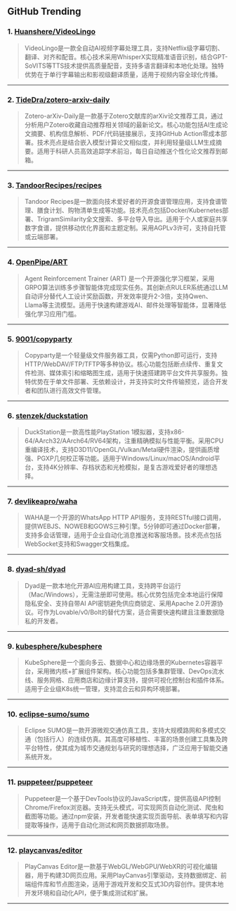 ## GitHub Trending


### 1. [Huanshere/VideoLingo](https://github.com/Huanshere/VideoLingo)
> VideoLingo是一款全自动AI视频字幕处理工具，支持Netflix级字幕切割、翻译、对齐和配音。核心技术采用WhisperX实现精准语音识别，结合GPT-SoVITS等TTS技术提供高质量配音，支持多语言翻译和本地化处理。独特优势在于单行字幕输出和影视级翻译质量，适用于视频内容全球化传播。
---

### 2. [TideDra/zotero-arxiv-daily](https://github.com/TideDra/zotero-arxiv-daily)
> Zotero-arXiv-Daily是一款基于Zotero文献库的arXiv论文推荐工具，通过分析用户Zotero收藏自动推荐相关领域的最新论文。核心功能包括AI生成论文摘要、机构信息解析、PDF/代码链接展示，支持GitHub Action零成本部署。技术亮点是结合嵌入模型计算论文相似度，并利用轻量级LLM生成摘要。适用于科研人员高效追踪学术前沿，每日自动推送个性化论文推荐到邮箱。
---

### 3. [TandoorRecipes/recipes](https://github.com/TandoorRecipes/recipes)
> Tandoor Recipes是一款面向技术爱好者的开源食谱管理应用，支持食谱管理、膳食计划、购物清单生成等功能。技术亮点包括Docker/Kubernetes部署、TrigramSimilarity全文搜索、多平台导入导出。适用于个人或家庭共享数字食谱，提供移动优化界面和主题定制。采用AGPLv3许可，支持自托管或云端部署。
---

### 4. [OpenPipe/ART](https://github.com/OpenPipe/ART)
> Agent Reinforcement Trainer (ART) 是一个开源强化学习框架，采用GRPO算法训练多步骤智能体完成现实任务。其创新点RULER系统通过LLM自动评分替代人工设计奖励函数，开发效率提升2-3倍，支持Qwen、Llama等主流模型。适用于快速构建游戏AI、邮件处理等智能体，显著降低强化学习应用门槛。
---

### 5. [9001/copyparty](https://github.com/9001/copyparty)
> Copyparty是一个轻量级文件服务器工具，仅需Python即可运行，支持HTTP/WebDAV/FTP/TFTP等多种协议。核心功能包括断点续传、重复文件检测、媒体索引和缩略图生成，适用于快速搭建跨平台文件共享服务。独特优势在于单文件部署、无依赖设计，并支持实时文件传输预览，适合开发者和团队进行高效文件管理。
---

### 6. [stenzek/duckstation](https://github.com/stenzek/duckstation)
> DuckStation是一款高性能PlayStation 1模拟器，支持x86-64/AArch32/AArch64/RV64架构，注重精确模拟与性能平衡。采用CPU重编译技术，支持D3D11/OpenGL/Vulkan/Metal硬件渲染，提供画质增强、PGXP几何校正等功能。适用于Windows/Linux/macOS/Android平台，支持4K分辨率、存档状态和光枪模拟，是复古游戏爱好者的理想选择。
---

### 7. [devlikeapro/waha](https://github.com/devlikeapro/waha)
> WAHA是一个开源的WhatsApp HTTP API服务，支持RESTful接口调用，提供WEBJS、NOWEB和GOWS三种引擎。5分钟即可通过Docker部署，支持多会话管理，适用于企业自动化消息推送和客服场景。技术亮点包括WebSocket支持和Swagger文档集成。
---

### 8. [dyad-sh/dyad](https://github.com/dyad-sh/dyad)
> Dyad是一款本地化开源AI应用构建工具，支持跨平台运行（Mac/Windows），无需注册即可使用。核心优势包括完全本地运行保障隐私安全、支持自带AI API密钥避免供应商锁定、采用Apache 2.0开源协议。可作为Lovable/v0/Bolt的替代方案，适合需要快速构建且注重数据隐私的开发者。
---

### 9. [kubesphere/kubesphere](https://github.com/kubesphere/kubesphere)
> KubeSphere是一个面向多云、数据中心和边缘场景的Kubernetes容器平台，采用微内核+扩展组件架构。核心功能包括多集群管理、DevOps流水线、服务网格、应用商店和边缘计算支持，提供可视化控制台和插件体系。适用于企业级K8s统一管理，支持混合云和异构环境部署。
---

### 10. [eclipse-sumo/sumo](https://github.com/eclipse-sumo/sumo)
> Eclipse SUMO是一款开源微观交通仿真工具，支持大规模路网和多模式交通（包括行人）的连续仿真。其高度可移植性、丰富的场景创建工具集及跨平台特性，使其成为城市交通规划与研究的理想选择，广泛应用于智能交通系统开发。
---

### 11. [puppeteer/puppeteer](https://github.com/puppeteer/puppeteer)
> Puppeteer是一个基于DevTools协议的JavaScript库，提供高级API控制Chrome/Firefox浏览器。支持无头模式，可实现网页自动化测试、爬虫和截图等功能。通过npm安装，开发者能快速实现页面导航、表单填写和内容提取等操作，适用于自动化测试和网页数据抓取场景。
---

### 12. [playcanvas/editor](https://github.com/playcanvas/editor)
> PlayCanvas Editor是一款基于WebGL/WebGPU/WebXR的可视化编辑器，用于构建3D网页应用。采用PlayCanvas引擎驱动，支持数据绑定、前端组件库和节点图渲染，适用于游戏开发和交互式3D内容创作。提供本地开发环境和自动化API，便于集成测试和扩展。
---
